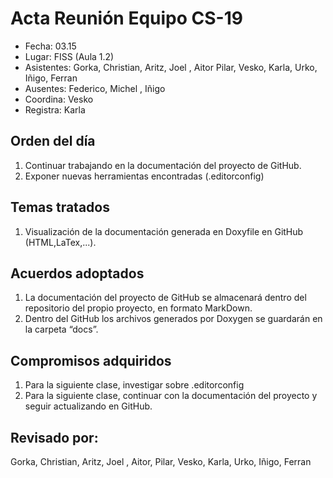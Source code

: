 # Acta Reunión Equipo CS-19

- Fecha: 03.15
- Lugar: FISS (Aula 1.2)
- Asistentes: Gorka, Christian, Aritz, Joel , Aitor
Pilar, Vesko, Karla, Urko, Iñigo, Ferran
- Ausentes: Federico, Michel , Iñigo
- Coordina: Vesko
- Registra: Karla

## Orden del día
1. Continuar trabajando en la documentación del proyecto de GitHub.
1. Exponer nuevas herramientas encontradas (.editorconfig) 

## Temas tratados
1. Visualización de la documentación generada en Doxyfile en GitHub (HTML,LaTex,...).

## Acuerdos adoptados
1. La documentación del proyecto de GitHub se almacenará dentro del repositorio del propio proyecto, en formato MarkDown. 
1. Dentro del GitHub los archivos generados por Doxygen se guardarán en la carpeta “docs”.

## Compromisos adquiridos
1. Para la siguiente clase, investigar sobre .editorconfig
1. Para la siguiente clase, continuar con la documentación del proyecto y seguir actualizando en GitHub. 

## Revisado por:
Gorka, Christian, Aritz, Joel , Aitor, Pilar, Vesko, Karla, Urko, Iñigo, Ferran

